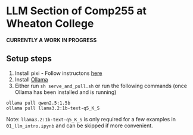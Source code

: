 #  LLM Section of Comp255 at Wheaton College 
**CURRENTLY A WORK IN PROGRESS**

## Setup steps
1) Install pixi - Follow instructons [here](https://pixi.sh/latest/#installation)
2) Install [Ollama](https://ollama.com/)
3) Either run `sh serve_and_pull.sh` or run the following commands (once Ollama has been installed and is running)
```
ollama pull qwen2.5:1.5b
ollama pull llama3.2:1b-text-q5_K_S
```

Note: `llama3.2:1b-text-q5_K_S` is only required for a few examples in `01_llm_intro.ipynb` and can be skipped if more convenient.
